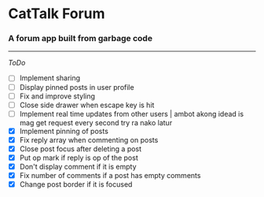 # CatTalk Forum

### **A forum app built from garbage code**


---
*ToDo*


- [ ] Implement sharing
- [ ] Display pinned posts in user profile
- [ ] Fix and improve styling
- [ ] Close side drawer when escape key is hit
- [ ] Implement real time updates from other users | ambot akong idead is mag get request every second try ra nako latur
- [x] Implement pinning of posts
- [x] Fix reply array when commenting on posts
- [x] Close post focus after deleting a post
- [x] Put op mark if reply is op of the post
- [x] Don't display comment if it is empty
- [x] Fix number of comments if a post has empty comments 
- [x] Change post border if it is focused